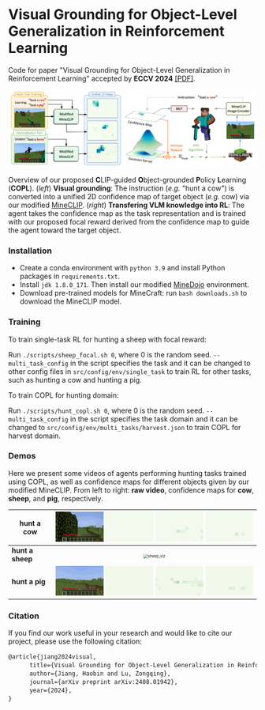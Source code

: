 # Visual Grounding for Object-Level Generalization in Reinforcement Learning

Code for paper "Visual Grounding for Object-Level Generalization in Reinforcement Learning" accepted by **ECCV 2024** [[PDF]](https://arxiv.org/abs/2408.01942).

<img src="docs/COPL.png" alt="COPL"/>

Overview of our proposed **C**LIP-guided **O**bject-grounded **P**olicy **L**earning (**COPL**). (*left*) **Visual grounding**: The instruction (*e.g.* "hunt a cow") is converted into a unified 2D confidence map of target object (*e.g.* cow) via our modified [MineCLIP](https://arxiv.org/abs/2206.08853). (*right*) **Transfering VLM knowledge into RL**: The agent takes the confidence map as the task representation and is trained with our proposed focal reward derived from the confidence map to guide the agent toward the target object. 

### Installation

* Create a conda environment with `python 3.9` and install Python packages in `requirements.txt`.
* Install `jdk 1.8.0_171`. Then install our modified [MineDojo](https://github.com/PKU-RL/MCEnv_COPL) environment.
* Download pre-trained models for MineCraft: run `bash downloads.sh` to download the MineCLIP model.

### Training

To train single-task RL for hunting a sheep with focal reward: 

Run `./scripts/sheep_focal.sh 0`, where 0 is the random seed. `--multi_task_config` in the script specifies the task and it can be changed to other config files in `src/config/env/single_task` to train RL for other tasks, such as hunting a cow and hunting a pig.

To train COPL for hunting domain: 

Run `./scripts/hunt_copl.sh 0`, where 0 is the random seed. `--multi_task_config` in the script specifies the task domain and it can be changed to `src/config/env/multi_tasks/harvest.json` to train COPL for harvest domain.

### Demos

Here we present some videos of agents performing hunting tasks trained using COPL, as well as confidence maps for different objects given by our modified MineCLIP. From left to right: **raw video**, confidence maps for **cow**, **sheep**, and **pig**, respectively.

| hunt a cow       | <img src="docs/videos/cow_viz.gif" alt="cow_viz" style="zoom:55%;" /> |
| ---------------- | :----------------------------------------------------------: |
| **hunt a sheep** | <img src="docs/videos/sheep_viz.gif" alt="sheep_viz" style="zoom:55%;" /> |
| **hunt a pig**   | <img src="docs/videos/pig_viz.gif" alt="pig_viz" style="zoom:55%;" /> |

### Citation

If you find our work useful in your research and would like to cite our project, please use the following citation:

```latex
@article{jiang2024visual,
      title={Visual Grounding for Object-Level Generalization in Reinforcement Learning}, 
      author={Jiang, Haobin and Lu, Zongqing},
      journal={arXiv preprint arXiv:2408.01942},
      year={2024},
}
```
